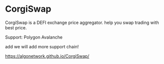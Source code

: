 # CorgiSwap


CorgiSwap is a DEFI exchange price aggregator. help you swap trading with best price.

Support:
Polygon
Avalanche

add we will add more support chain!

https://algonetwork.github.io/CorgiSwap/
